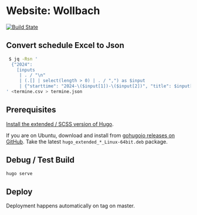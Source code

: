 # Website: Wollbach
[![Build State](https://github.com/Tiliavir/wollbach-website/workflows/CI/badge.svg)](https://github.com/Tiliavir/wollbach-website/actions)

## Convert schedule Excel to Json

```bash
 $ jq -Rsn '
  {"2024":
    [inputs
     | . / "\n"
     | (.[] | select(length > 0) | . / ",") as $input
     | {"starttime": "2024-\($input[1])-\($input[2])", "title": $input[3], "organizer": $input[4], "location": {"name": $input[5], "address": ""}}]}
' <termine.csv > termine.json
```

## Prerequisites
[Install the extended / SCSS version of Hugo](https://gohugo.io/getting-started/installing/).

If you are on Ubuntu, download and install from [gohugoio releases on GitHub](https://github.com/gohugoio/hugo/releases/).
Take the latest `hugo_extended_*_Linux-64bit.deb` package.

## Debug / Test Build
```bash
hugo serve
```

## Deploy
Deployment happens automatically on tag on master.
